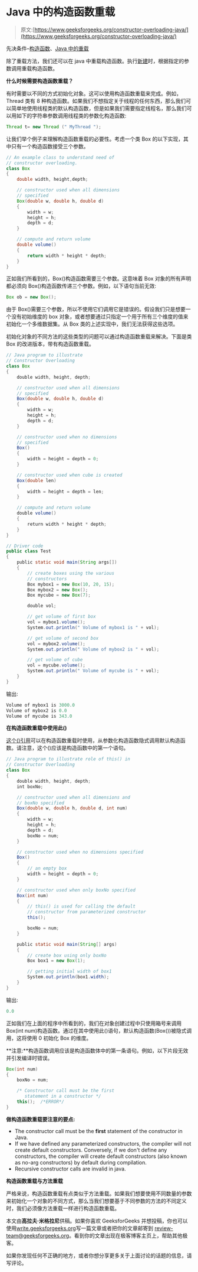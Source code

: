 # Java 中的构造函数重载

> 原文:[https://www.geeksforgeeks.org/constructor-overloading-java/](https://www.geeksforgeeks.org/constructor-overloading-java/)

先决条件–[构造函数](https://www.geeksforgeeks.org/constructors-in-java/)、[Java 中的重载](https://www.geeksforgeeks.org/overloading-in-java/)

除了重载方法，我们还可以在 java 中重载构造函数。执行[新建](https://www.geeksforgeeks.org/new-operator-vs-newinstance-method-java/)时，根据指定的参数调用重载构造函数。

**什么时候需要构造函数重载？**

有时需要以不同的方式初始化对象。这可以使用构造函数重载来完成。例如，Thread 类有 8 种构造函数。如果我们不想指定关于线程的任何东西，那么我们可以简单地使用线程类的默认构造函数，但是如果我们需要指定线程名，那么我们可以用如下的字符串参数调用线程类的参数化构造函数:

```java
Thread t= new Thread (" MyThread "); 

```

让我们举个例子来理解构造函数重载的必要性。考虑一个类 Box 的以下实现，其中只有一个构造函数接受三个参数。

```java
// An example class to understand need of
// constructor overloading.
class Box
{
    double width, height,depth;

    // constructor used when all dimensions
    // specified
    Box(double w, double h, double d)
    {
        width = w;
        height = h;
        depth = d;
    }

    // compute and return volume
    double volume()
    {
        return width * height * depth;
    }
}

```

正如我们所看到的，Box()构造函数需要三个参数。这意味着 Box 对象的所有声明都必须向 Box()构造函数传递三个参数。例如，以下语句当前无效:

```java
Box ob = new Box();

```

由于 Box()需要三个参数，所以不使用它们调用它是错误的。假设我们只是想要一个没有初始维度的 box 对象，或者想要通过只指定一个用于所有三个维度的值来初始化一个多维数据集。从 Box 类的上述实现中，我们无法获得这些选项。

初始化对象的不同方法的这些类型的问题可以通过构造函数重载来解决。下面是类 Box 的改进版本，带有构造函数重载。

```java
// Java program to illustrate
// Constructor Overloading
class Box
{
    double width, height, depth;

    // constructor used when all dimensions
    // specified
    Box(double w, double h, double d)
    {
        width = w;
        height = h;
        depth = d;
    }

    // constructor used when no dimensions
    // specified
    Box()
    {
        width = height = depth = 0;
    }

    // constructor used when cube is created
    Box(double len)
    {
        width = height = depth = len;
    }

    // compute and return volume
    double volume()
    {
        return width * height * depth;
    }
}

// Driver code
public class Test
{
    public static void main(String args[])
    {
        // create boxes using the various
        // constructors
        Box mybox1 = new Box(10, 20, 15);
        Box mybox2 = new Box();
        Box mycube = new Box(7);

        double vol;

        // get volume of first box
        vol = mybox1.volume();
        System.out.println(" Volume of mybox1 is " + vol);

        // get volume of second box
        vol = mybox2.volume();
        System.out.println(" Volume of mybox2 is " + vol);

        // get volume of cube
        vol = mycube.volume();
        System.out.println(" Volume of mycube is " + vol);
    }
}
```

输出:

```java
Volume of mybox1 is 3000.0
Volume of mybox2 is 0.0
Volume of mycube is 343.0

```

**在构造函数重载中使用此()**

[这个()引用](https://www.geeksforgeeks.org/this-reference-in-java/)可以在构造函数重载时使用，从参数化构造函数隐式调用默认构造函数。请注意，这个()应该是构造函数中的第一个语句。

```java
// Java program to illustrate role of this() in
// Constructor Overloading
class Box
{
    double width, height, depth;
    int boxNo;

    // constructor used when all dimensions and
    // boxNo specified
    Box(double w, double h, double d, int num)
    {
        width = w;
        height = h;
        depth = d;
        boxNo = num;
    }

    // constructor used when no dimensions specified
    Box()
    {
        // an empty box
        width = height = depth = 0;
    }

    // constructor used when only boxNo specified
    Box(int num)
    {
        // this() is used for calling the default
        // constructor from parameterized constructor
        this();

        boxNo = num;
    }

    public static void main(String[] args)
    {
        // create box using only boxNo
        Box box1 = new Box(1);

        // getting initial width of box1
        System.out.println(box1.width);
    }
}
```

输出:

```java
0.0

```

正如我们在上面的程序中所看到的，我们在对象创建过程中只使用箱号来调用 Box(int num)构造函数。通过在其中使用此()语句，默认构造函数(Box())被隐式调用，这将使用 0 初始化 Box 的维度。

**注意:**构造函数调用应该是构造函数体中的第一条语句。例如，以下片段无效并引发编译时错误。

```java
Box(int num)
{
    boxNo = num;

    /* Constructor call must be the first
       statement in a constructor */
    this();  /*ERROR*/
}

```

**做构造函数重载要注意的要点:**

*   The constructor call must be the **first** statement of the constructor in Java.
*   If we have defined any parameterized constructors, the compiler will not create default constructors. Conversely, if we don't define any constructors, the compiler will create default constructors (also known as no-arg constructors) by default during compilation.
*   Recursive constructor calls are invalid in java.

**构造函数重载与方法重载**

严格来说，构造函数重载有点类似于方法重载。如果我们想要使用不同数量的参数来初始化一个对象的不同方式，那么当我们想要基于不同参数的方法的不同定义时，我们必须像方法重载一样进行构造函数重载。

本文由**高拉夫·米格拉尼**供稿。如果你喜欢 GeeksforGeeks 并想投稿，你也可以使用[write.geeksforgeeks.org](https://write.geeksforgeeks.org)写一篇文章或者把你的文章邮寄到 review-team@geeksforgeeks.org。看到你的文章出现在极客博客主页上，帮助其他极客。

如果你发现任何不正确的地方，或者你想分享更多关于上面讨论的话题的信息，请写评论。